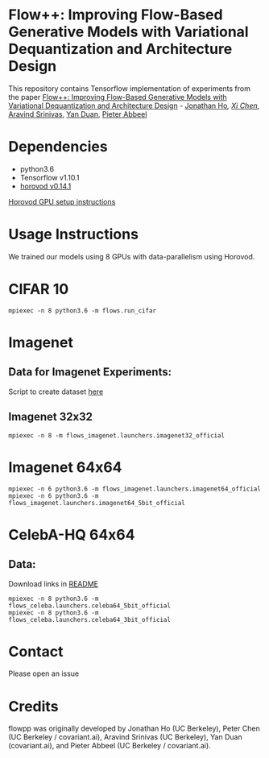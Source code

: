 # Flow++: Improving Flow-Based Generative Models with Variational Dequantization and Architecture Design 

This repository contains Tensorflow implementation of experiments from the paper [Flow++: Improving Flow-Based Generative Models with Variational Dequantization and Architecture Design](https://arxiv.org/abs/1902.00275) - [Jonathan Ho](http://www.jonathanho.me/)*, [Xi Chen](http://peterchen.io/)*, [Aravind Srinivas](https://people.eecs.berkeley.edu/~aravind/), [Yan Duan](http://rockyduan.com/), [Pieter Abbeel](https://people.eecs.berkeley.edu/~pabbeel/)

# Dependencies

* python3.6 
* Tensorflow v1.10.1 
* [horovod v0.14.1](https://github.com/uber/horovod)

[Horovod GPU setup instructions](https://github.com/uber/horovod/blob/master/docs/gpus.md)

# Usage Instructions

We trained our models using 8 GPUs with data-parallelism using Horovod. 

# CIFAR 10 
```
mpiexec -n 8 python3.6 -m flows.run_cifar
```
# Imagenet 

## Data for Imagenet Experiments: 
Script to create dataset [here](https://github.com/aravind0706/flowpp/blob/master/flows_imagenet/create_imagenet_benchmark_datasets.py)

## Imagenet 32x32

```
mpiexec -n 8 -m flows_imagenet.launchers.imagenet32_official
```
# Imagenet 64x64
```
mpiexec -n 6 python3.6 -m flows_imagenet.launchers.imagenet64_official
mpiexec -n 6 python3.6 -m flows_imagenet.launchers.imagenet64_5bit_official

```
# CelebA-HQ 64x64 

## Data: 
Download links in [README](https://github.com/aravind0706/flowpp/tree/master/flows_celeba)

```
mpiexec -n 8 python3.6 -m flows_celeba.launchers.celeba64_5bit_official
mpiexec -n 8 python3.6 -m flows_celeba.launchers.celeba64_3bit_official

```
# Contact

Please open an issue

# Credits

flowpp was originally developed by Jonathan Ho (UC Berkeley), Peter Chen (UC Berkeley / covariant.ai), Aravind Srinivas (UC Berkeley), Yan Duan (covariant.ai), and Pieter Abbeel (UC Berkeley / covariant.ai). 
